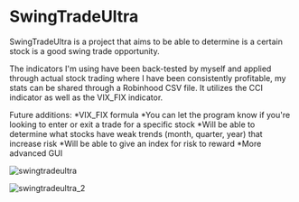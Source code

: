 # SwingTradeUltra

SwingTradeUltra is a project that aims to be able to determine is a certain stock is a good swing trade opportunity.

The indicators I'm using have been back-tested by myself and applied through actual stock trading where I have been consistently profitable, my stats can be shared through a Robinhood CSV file. It utilizes the CCI indicator as well as the VIX_FIX indicator.

Future additions:
*VIX_FIX formula
*You can let the program know if you're looking to enter or exit a trade for a specific stock
*Will be able to determine what stocks have weak trends (month, quarter, year) that increase risk
*Will be able to give an index for risk to reward
*More advanced GUI


![swingtradeultra](https://user-images.githubusercontent.com/34783474/43681929-7722a5a4-9817-11e8-9ae3-73e1d566fbcb.PNG)

![swingtradeultra_2](https://user-images.githubusercontent.com/34783474/43681938-97e50ba6-9817-11e8-8ae4-840b5471eebc.PNG)
